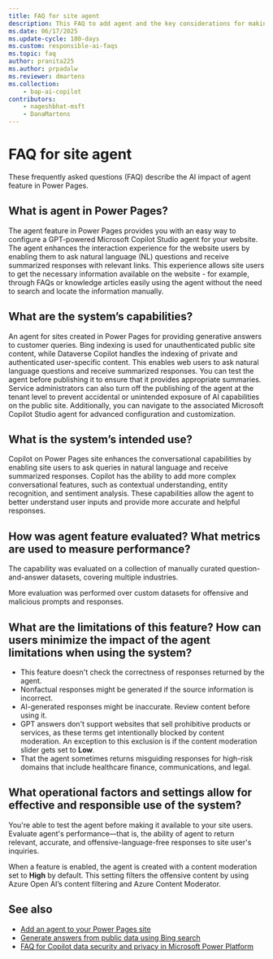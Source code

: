 ```yaml
---
title: FAQ for site agent
description: This FAQ to add agent and the key considerations for making use of this technology responsibly.
ms.date: 06/17/2025
ms.update-cycle: 180-days
ms.custom: responsible-ai-faqs
ms.topic: faq
author: pranita225
ms.author: prpadalw
ms.reviewer: dmartens
ms.collection: 
    - bap-ai-copilot
contributors:
    - nageshbhat-msft
    - DanaMartens
---
```


# FAQ for site agent

These frequently asked questions (FAQ) describe the AI impact of agent feature in Power Pages.

## What is agent in Power Pages?

The agent feature in Power Pages provides you with an easy way to configure a GPT-powered Microsoft Copilot Studio agent for your website. The agent enhances the interaction experience for the website users by enabling them to ask natural language (NL) questions and receive summarized responses with relevant links. This experience allows site users to get the necessary information available on the website - for example, through FAQs or knowledge articles easily using the agent without the need to search and locate the information manually.

## What are the system’s capabilities?

An agent for sites created in Power Pages for providing generative answers to customer queries. Bing indexing is used for unauthenticated public site content, while Dataverse Copilot handles the indexing of private and authenticated user-specific content. This enables web users to ask natural language questions and receive summarized responses. You can test the agent before publishing it to ensure that it provides appropriate summaries. Service administrators can also turn off the publishing of the agent at the tenant level to prevent accidental or unintended exposure of AI capabilities on the public site. Additionally, you can navigate to the associated Microsoft Copilot Studio agent for advanced configuration and customization.

## What is the system’s intended use?

Copilot on Power Pages site enhances the conversational capabilities by enabling site users to ask queries in natural language and receive summarized responses. Copilot has the ability to add more complex conversational features, such as contextual understanding, entity recognition, and sentiment analysis. These capabilities allow the agent to better understand user inputs and provide more accurate and helpful responses.

## How was agent feature evaluated? What metrics are used to measure performance?

The capability was evaluated on a collection of manually curated question-and-answer datasets, covering multiple industries.

More evaluation was performed over custom datasets for offensive and malicious prompts and responses.

## What are the limitations of this feature? How can users minimize the impact of the agent limitations when using the system?

- This feature doesn't check the correctness of responses returned by the agent.
- Nonfactual responses might be generated if the source information is incorrect.
- AI-generated responses might be inaccurate. Review content before using it.
- GPT answers don't support websites that sell prohibitive products or services, as these terms get intentionally blocked by content moderation. An exception to this exclusion is if the content moderation slider gets set to **Low**.
- That the agent sometimes returns misguiding responses for high-risk domains that include healthcare finance, communications, and legal.

## What operational factors and settings allow for effective and responsible use of the system?

You're able to test the agent before making it available to your site users. Evaluate agent's performance&mdash;that is, the ability of agent to return relevant, accurate, and offensive-language-free responses to site user's inquiries.

When a feature is enabled, the agent is created with a content moderation set to **High** by default. This setting filters the offensive content by using Azure Open AI’s content filtering and Azure Content Moderator.

## See also

- [Add an agent to your Power Pages site](getting-started/enable-agent.md)
- [Generate answers from public data using Bing search](getting-started/force-bing-index.md)
- [FAQ for Copilot data security and privacy in Microsoft Power Platform](/power-platform/faqs-copilot-data-security-privacy/)
